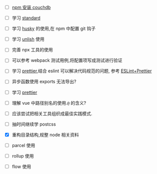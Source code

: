 * [ ] [npm 安装 couchdb](https://github.com/npm/npm-registry-couchapp)
* [ ] 学习 [standard](https://standardjs.com/readme-zhcn.html)
* [ ] 学习 [husky](https://github.com/typicode/husky) 的使用,在 npm 中配置 git 钩子
* [ ] 学习 [unlish](http://netflix.github.io/unleash/) 使用
* [ ] 完善 npx 工具的使用
* [ ] 可以参考 webpack 测试用例,将配置项写成测试进行验证
* [ ] 学习 [prettier](https://prettier.io/),结合 eslint 可以解决代码规范的问题,
参考 [ESLint+Prettier](https://mp.weixin.qq.com/s/B8C6PLELiUOsqyM56MHczA)
* [ ] 异步函数使用 exports 无法导出? 
* [ ] 学习  [prettier](https://prettier.io/)
* [ ] 理解 vue 中路径别名的使用.`@` 的含义?
* [ ] 应该尝试把相关工具组织成最佳实践模式.
* [ ] 抽时间继续学 postcss
* [X] 重构目录结构,规整 node 相关资料 
* [ ] parcel 使用
* [ ] rollup 使用
* [ ] flow 使用
 



